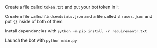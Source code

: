 Create a file called `token.txt` and put your bot token in it

Create a file called `findseedstats.json` and a file called `phrases.json` and put `{}` inside of both of them

Install dependencies with `python -m pip install -r requirements.txt`

Launch the bot with `python main.py`
